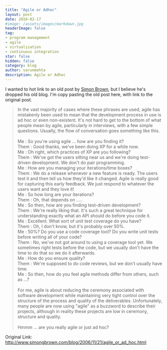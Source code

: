 ```yaml
---
title: "Agile or Adhoc"
layout: post
date: 2010-02-17
#image: /assets/images/markdown.jpg
headerImage: false
tag:
- program management
- agile
- virtualization
- continuous integration
star: false
hidden: false
category: blog
author: varunmehta
description: Agile or Adhoc
---
```

I wanted to hot link to an old post by [Simon Brown](https://simonbrown.je/), but I believe he's dropped his old blog. I'm copy pasting the old post here, with link to the original post.

> In the vast majority of cases where these phrases are used, agile has mistakenly been used to mean that the development process in use is ad hoc or even non-existent. It's not hard to get to the bottom of what people mean by agile, particularly in interviews, with a few simple questions. Usually, the flow of conversation goes something like this.  
&nbsp;  
Me : So you're using agile ... how are you finding it?  
Them : Good thanks, we've been doing XP for a while now.  
Me : Oh right, which practices of XP are you following?  
Them : We've got the users sitting near us and we're doing test-driven development. We don't do pair programming.  
Me : How are you managing your iterations/time boxes?  
Them : We do a release whenever a new feature is ready. The users test it and then tell us how they'd like it changed. Agile is really good for capturing this early feedback. We just respond to whatever the users want and they love it!  
Me : So how long are your iterations?  
Them : Oh, that depends on .....  
Me : So then, how are you finding test-driven development?  
Them : We're really liking that. It's such a great technique for understanding exactly what an API should do before you code it.  
Me : Excellent. What sort of unit test coverage do you have?  
Them : Oh, I don't know, but it's probably over 50%.  
Me : 50%? Do you use a code coverage tool? Do you write unit tests before writing all of your code?  
Them : No, we've not got around to using a coverage tool yet. We sometimes right tests before the code, but we usually don't have the time to do that so we do it afterwards.  
Me : How do you ensure quality?  
Them : We're supposed to do code reviews, but we don't usually have time.  
Me : So then, how do you feel agile methods differ from others, such as ...?  
&nbsp;  
For me, agile is about reducing the ceremony associated with software development while maintaining very tight control over the structure of the process and quality of the deliverables. Unfortunately, many people are now using "agile" as a buzzword to describe their projects, although in reality these projects are low in ceremony, structure and quality.  
&nbsp;    
Hmmm ... are you really agile or just ad hoc?

Original Link: http://www.simongbrown.com/blog/2006/11/21/agile_or_ad_hoc.html